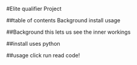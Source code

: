 #Elite qualifier Project


##table of contents
Background
install
usage


##Background
this lets us see the inner workings


##install
uses python


##usage 
click run read code!
